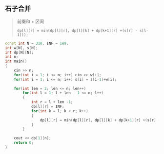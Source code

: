 ## 石子合并

> 前缀和 + 区间
>
> `dp[l][r] = min(dp[l][r], dp[l][k] + dp[k+1][r] +(s[r] - s[l-1]));`

```c++
const int N = 310, INF = 1e9;
int w[N], s[N];
int dp[N][N];
int n;
int main()
{
    cin >> n;
    for(int i = 1; i <= n; i++) cin >> w[i];
    for(int i = 1; i <= n; i++) s[i] = s[i-1]+w[i];
    
    for(int len = 2; len <= n; len++)
        for(int l = 1; l + len - 1 <= n; l++)
        {
            int r = l + len -1;
            dp[l][r] = INF;
            for(int k = l; k < r; k++)
            {
                dp[l][r] = min(dp[l][r], dp[l][k] + dp[k+1][r] +(s[r] - s[l-1]));
            }
        }
        
    cout << dp[1][n];
    return 0;
}
```

